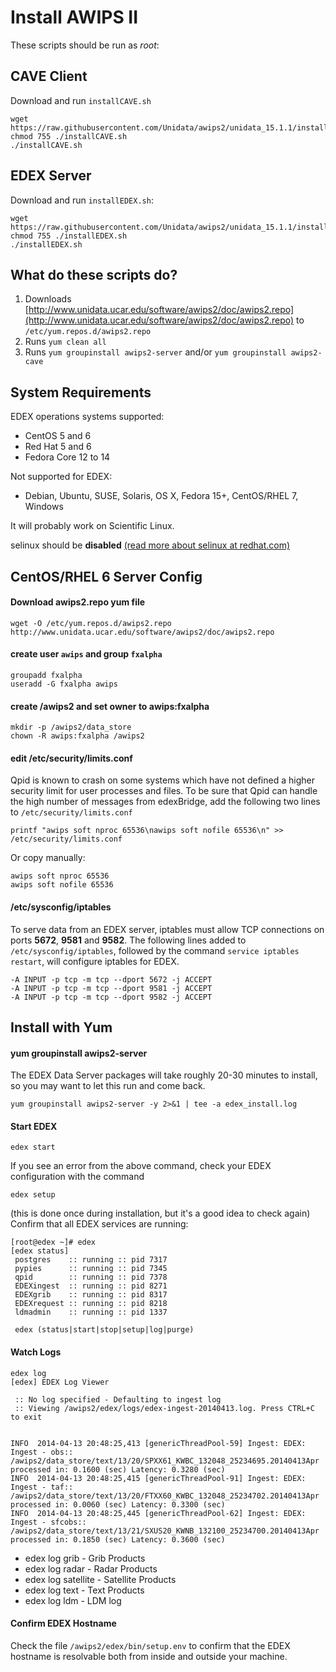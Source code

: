 # Install AWIPS II

These scripts should be run as *root*:

## CAVE Client

Download and run `installCAVE.sh`

    wget https://raw.githubusercontent.com/Unidata/awips2/unidata_15.1.1/installCAVE.sh
    chmod 755 ./installCAVE.sh
    ./installCAVE.sh

## EDEX Server

Download and run `installEDEX.sh`:

    wget https://raw.githubusercontent.com/Unidata/awips2/unidata_15.1.1/installEDEX.sh
    chmod 755 ./installEDEX.sh
    ./installEDEX.sh

## What do these scripts do?

1. Downloads [http://www.unidata.ucar.edu/software/awips2/doc/awips2.repo](http://www.unidata.ucar.edu/software/awips2/doc/awips2.repo) to `/etc/yum.repos.d/awips2.repo`
2. Runs `yum clean all`
3. Runs `yum groupinstall awips2-server` and/or `yum groupinstall awips2-cave`

## System Requirements

EDEX operations systems supported:

* CentOS 5 and 6
* Red Hat 5 and 6
* Fedora Core 12 to 14 
 
Not supported for EDEX:
 
* Debian, Ubuntu, SUSE, Solaris, OS X, Fedora 15+, CentOS/RHEL 7, Windows
   
It will probably work on Scientific Linux. 
 
selinux should be **disabled** [(read more about selinux at redhat.com)](https://access.redhat.com/documentation/en-US/Red_Hat_Enterprise_Linux/6/html/Security-Enhanced_Linux/sect-Security-Enhanced_Linux-Enabling_and_Disabling_SELinux-Disabling_SELinux.html)

## CentOS/RHEL 6 Server Config

#### Download awips2.repo yum file

    wget -O /etc/yum.repos.d/awips2.repo http://www.unidata.ucar.edu/software/awips2/doc/awips2.repo

####  create user `awips` and group `fxalpha` 
        
    groupadd fxalpha
    useradd -G fxalpha awips
        
#### create /awips2 and set owner to awips:fxalpha

    mkdir -p /awips2/data_store 
    chown -R awips:fxalpha /awips2

#### edit /etc/security/limits.conf
 
Qpid is known to crash on some systems which have not defined a higher security limit for user processes and files. To be sure that Qpid can handle the high number of messages from edexBridge, add the following two lines to `/etc/security/limits.conf`
    
	printf "awips soft nproc 65536\nawips soft nofile 65536\n" >> /etc/security/limits.conf

Or copy manually:

    awips soft nproc 65536
    awips soft nofile 65536
   
#### /etc/sysconfig/iptables

To serve data from an EDEX server, iptables must allow TCP connections on ports **5672**, **9581** and **9582**. The following lines added to `/etc/sysconfig/iptables`, followed by the command `service iptables restart`, will configure iptables for EDEX.
    
    -A INPUT -p tcp -m tcp --dport 5672 -j ACCEPT
    -A INPUT -p tcp -m tcp --dport 9581 -j ACCEPT
    -A INPUT -p tcp -m tcp --dport 9582 -j ACCEPT

## Install with Yum

#### yum groupinstall awips2-server

The EDEX Data Server packages will take roughly 20-30 minutes to install, so you may want to let this run and come back.

    yum groupinstall awips2-server -y 2>&1 | tee -a edex_install.log

#### Start EDEX

    edex start

If you see an error from the above command, check your EDEX configuration with the command

    edex setup

(this is done once during installation, but it's a good idea to check again)
Confirm that all EDEX services are running:

    [root@edex ~]# edex
    [edex status]
     postgres    :: running :: pid 7317
     pypies      :: running :: pid 7345
     qpid        :: running :: pid 7378
     EDEXingest  :: running :: pid 8271
     EDEXgrib    :: running :: pid 8317
     EDEXrequest :: running :: pid 8218
     ldmadmin    :: running :: pid 1337 
    
     edex (status|start|stop|setup|log|purge)


#### Watch Logs

    edex log
    [edex] EDEX Log Viewer

     :: No log specified - Defaulting to ingest log
     :: Viewing /awips2/edex/logs/edex-ingest-20140413.log. Press CTRL+C to exit
    
    
    INFO  2014-04-13 20:48:25,413 [genericThreadPool-59] Ingest: EDEX: Ingest - obs:: /awips2/data_store/text/13/20/SPXX61_KWBC_132048_25234695.20140413Apr processed in: 0.1600 (sec) Latency: 0.3280 (sec)
    INFO  2014-04-13 20:48:25,415 [genericThreadPool-91] Ingest: EDEX: Ingest - taf:: /awips2/data_store/text/13/20/FTXX60_KWBC_132048_25234702.20140413Apr processed in: 0.0060 (sec) Latency: 0.3300 (sec)
    INFO  2014-04-13 20:48:25,445 [genericThreadPool-62] Ingest: EDEX: Ingest - sfcobs:: /awips2/data_store/text/13/21/SXUS20_KWNB_132100_25234700.20140413Apr processed in: 0.1850 (sec) Latency: 0.3600 (sec)
    
* edex log grib - Grib Products
* edex log radar - Radar Products
* edex log satellite - Satellite Products
* edex log text - Text Products
* edex log ldm - LDM log

#### Confirm EDEX Hostname

Check the file `/awips2/edex/bin/setup.env` to confirm that the EDEX hostname is resolvable both from inside and outside your machine.
